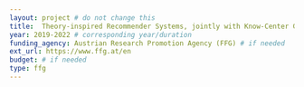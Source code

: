 ```yaml
---
layout: project # do not change this
title: 	Theory-inspired Recommender Systems, jointly with Know-Center GmbH (COMET)	# title of the project
year: 2019-2022	# corresponding year/duration
funding_agency: Austrian Research Promotion Agency (FFG) # if needed
ext_url: https://www.ffg.at/en
budget: # if needed
type: ffg 
---
```

